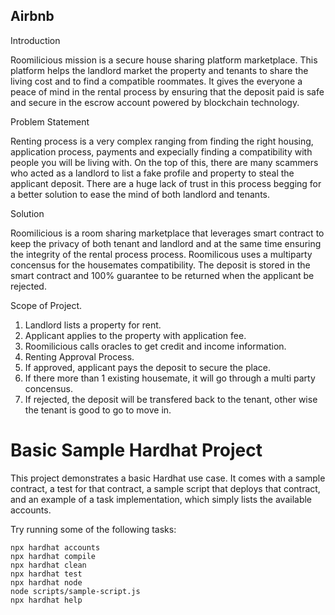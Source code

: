 ## Airbnb 

Introduction

Roomilicious mission is a secure house sharing platform marketplace. This platform helps the landlord market the property and tenants to share the living cost and to find a compatible roommates. It gives the everyone a peace of mind in the rental process by ensuring that the deposit paid is safe and secure in the escrow account powered by blockchain technology.

Problem Statement

Renting process is a very complex ranging from finding the right housing, application process, payments and expecially finding a compatibility with people you will be  living with.  On the top of this, there are many scammers who acted as a landlord to list a fake profile and property to steal the applicant deposit. There are a huge lack of trust in this process begging for a better solution to ease the mind of both landlord and tenants.

Solution

Roomilicious is a room sharing marketplace that leverages smart contract to keep the privacy of both tenant and landlord and at the same time ensuring the integrity of the rental process process. Roomilicous uses a multiparty concensus for the housemates compatibility. The deposit is stored in the smart contract and 100% guarantee to be returned when the applicant be rejected.

Scope of Project.

1. Landlord lists a property for rent. 
2. Applicant applies to the property with application fee.
3. Roomilicious calls oracles to get credit and income information.
4. Renting Approval Process. 
5. If approved, applicant pays the deposit to secure the place.
6. If there more than 1 existing housemate, it will go through a multi party concensus.
7. If rejected, the deposit will be transfered back to the tenant, other wise the tenant is good to go to move in. 




















# Basic Sample Hardhat Project

This project demonstrates a basic Hardhat use case. It comes with a sample contract, a test for that contract, a sample script that deploys that contract, and an example of a task implementation, which simply lists the available accounts.

Try running some of the following tasks:

```shell
npx hardhat accounts
npx hardhat compile
npx hardhat clean
npx hardhat test
npx hardhat node
node scripts/sample-script.js
npx hardhat help
```



